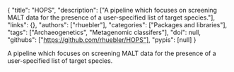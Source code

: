 {
  "title": "HOPS",
  "description": ["A pipeline which focuses on screening MALT data for the presence of a user-specified list of target species."],
  "links": {},
  "authors": ["rhuebler"],
  "categories": ["Packages and libraries"],
  "tags": ["Archaeogenetics", "Metagenomic classifers"],
  "doi": null,
  "githubs": ["https://github.com/rhuebler/HOPS"],
  "pypis": [null]
}

<!-- Generated by csv2md.R – do not edit by hand -->

A pipeline which focuses on screening MALT data for the presence of a user-specified list of target species.